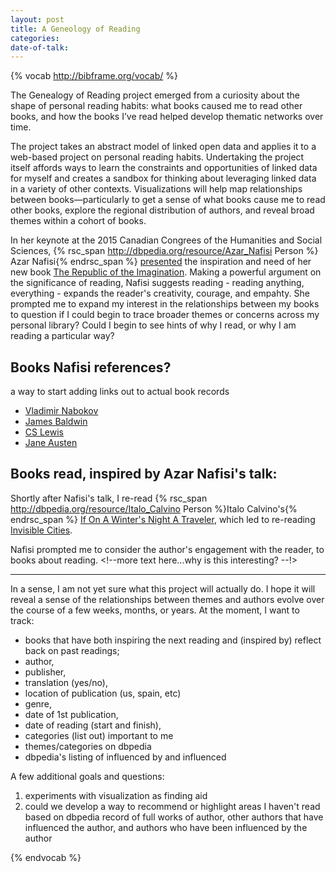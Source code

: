 ```yaml
---
layout: post
title: A Geneology of Reading
categories:
date-of-talk:
---
```


{% vocab http://bibframe.org/vocab/ %}

The Genealogy of Reading project emerged from a curiosity about the
shape of personal reading habits: what books caused me to read other
books, and how the books I’ve read helped develop thematic networks
over time.

The project takes an abstract model of linked open data and applies it
to a web-based project on personal reading habits. Undertaking the
project itself affords ways to learn the constraints and opportunities
of linked data for myself and creates a sandbox for thinking about
leveraging linked data in a variety of other contexts. Visualizations
will help map relationships between books—particularly to get a sense
of what books cause me to read other books, explore the regional
distribution of authors, and reveal broad themes within a cohort of
books.

In her keynote at the 2015 Canadian Congrees of the Humanities and
Social Sciences,
{% rsc_span http://dbpedia.org/resource/Azar_Nafisi Person %}
Azar Nafisi{% endrsc_span %}
[presented](http://congress2015.ca/program/events/nafisi) the
inspiration and need of her new book <a
href="http://www.worldcat.org/oclc/885983017" typeof="Text"
property="creator">The Republic of the Imagination</a>. Making a
powerful argument on the significance of reading, Nafisi suggests
reading - reading anything, everything - expands the reader's
creativity, courage, and empahty. She prompted me to expand my
interest in the relationships between my books to question if I could
begin to trace broader themes or concerns across my personal library?
Could I begin to see hints of why I read, or why I am reading a
particular way?


## Books Nafisi references?

a way to start adding links out to actual book records

* <a href="http://dbpedia.org/resource/Vladimir_Nabokov"
  typeof="Person" property="referenced">Vladimir Nabokov</a>
*  <a href="http://dbpedia.org/resource/James_Baldwin" typeof="Person"
   property="referenced">James Baldwin</a>
* <a href="http://dbpedia.org/resource/C._S._Lewis" typeof="Person"
  property="referenced">CS Lewis</a>
* <a href="http://dbpedia.org/resource/Jane_Austen" typeof="Person"
  property="referenced">Jane Austen</a>

## Books read, inspired by Azar Nafisi's talk:

Shortly after Nafisi's talk, I re-read
{% rsc_span http://dbpedia.org/resource/Italo_Calvino Person %}Italo
Calvino's{% endrsc_span %} <a
href="http://www.worldcat.org/oclc/7197128" typeof="Text"
property="creator">If On A Winter's Night A Traveler</a>, which led to
re-reading <a href ="http://uva.worldcat.org/oclc/3380425"
typeof="Text" property="creator">Invisible Cities</a>.

Nafisi prompted me to consider the author's engagement with the
reader, to books about reading. <!--more text here...why is this
interesting? --!>

---

In a sense, I am not yet sure what this project will actually do. I
hope it will reveal a sense of the relationships between themes and
authors evolve over the course of a few weeks, months, or years. At
the moment, I want to track:

* books that have both inspiring the next reading and (inspired by)
reflect back on past readings;
* author,
* publisher,
* translation (yes/no),
* location of publication (us, spain, etc)
* genre,
* date of 1st publication,
* date of reading (start and finish),
* categories (list out) important to me
* themes/categories on dbpedia
* dbpedia's listing of influenced by and influenced

A few additional goals and questions:

1. experiments with visualization as finding aid
2. could we develop a way to recommend or highlight areas I haven't
   read based on dbpedia record of full works of author, other authors
   that have influenced the author, and authors who have been
   influenced by the author

{% endvocab %}
